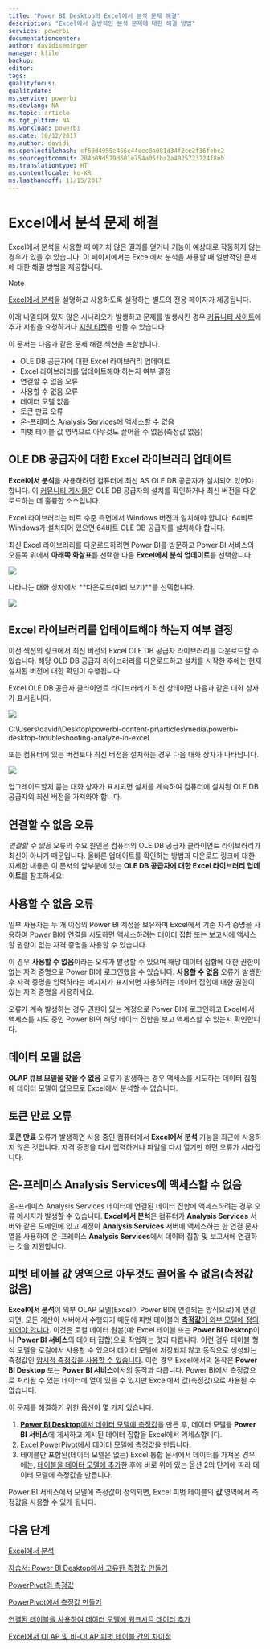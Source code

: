 ```yaml
---
title: "Power BI Desktop의 Excel에서 분석 문제 해결"
description: "Excel에서 일반적인 분석 문제에 대한 해결 방법"
services: powerbi
documentationcenter: 
author: davidiseminger
manager: kfile
backup: 
editor: 
tags: 
qualityfocus: 
qualitydate: 
ms.service: powerbi
ms.devlang: NA
ms.topic: article
ms.tgt_pltfrm: NA
ms.workload: powerbi
ms.date: 10/12/2017
ms.author: davidi
ms.openlocfilehash: cf69d4955e466e44cec8a081d34f2ce2f36febc2
ms.sourcegitcommit: 284b09d579d601e754a05fba2a4025723724f8eb
ms.translationtype: HT
ms.contentlocale: ko-KR
ms.lasthandoff: 11/15/2017
---
```

# <a name="troubleshooting-analyze-in-excel"></a>Excel에서 분석 문제 해결
Excel에서 분석을 사용할 때 예기치 않은 결과를 얻거나 기능이 예상대로 작동하지 않는 경우가 있을 수 있습니다. 이 페이지에서는 Excel에서 분석을 사용할 때 일반적인 문제에 대한 해결 방법을 제공합니다.

> [!NOTE]
> [Excel에서 분석](service-analyze-in-excel.md)을 설명하고 사용하도록 설정하는 별도의 전용 페이지가 제공됩니다.
> 
> 아래 나열되어 있지 않은 시나리오가 발생하고 문제를 발생시킨 경우 [커뮤니티 사이트](http://community.powerbi.com/)에 추가 지원을 요청하거나 [지원 티켓](https://powerbi.microsoft.com/support/)을 만들 수 있습니다.
> 
> 

이 문서는 다음과 같은 문제 해결 섹션을 포함합니다.

* OLE DB 공급자에 대한 Excel 라이브러리 업데이트
* Excel 라이브러리를 업데이트해야 하는지 여부 결정
* 연결할 수 없음 오류
* 사용할 수 없음 오류
* 데이터 모델 없음
* 토큰 만료 오류
* 온-프레미스 Analysis Services에 액세스할 수 없음
* 피벗 테이블 값 영역으로 아무것도 끌어올 수 없음(측정값 없음)

## <a name="update-excel-libraries-for-the-ole-db-provider"></a>OLE DB 공급자에 대한 Excel 라이브러리 업데이트
**Excel에서 분석**을 사용하려면 컴퓨터에 최신 AS OLE DB 공급자가 설치되어 있어야 합니다. 이 [커뮤니티 게시물](http://community.powerbi.com/t5/Service/Analyze-in-Excel-Initialization-of-the-data-source-failed/m-p/30837#M8081)은 OLE DB 공급자의 설치를 확인하거나 최신 버전을 다운로드하는 데 훌륭한 소스입니다.

Excel 라이브러리는 비트 수준 측면에서 Windows 버전과 일치해야 합니다. 64비트 Windows가 설치되어 있으면 64비트 OLE DB 공급자를 설치해야 합니다.

최신 Excel 라이브러리를 다운로드하려면 Power BI를 방문하고 Power BI 서비스의 오른쪽 위에서 **아래쪽 화살표**를 선택한 다음 **Excel에서 분석 업데이트**를 선택합니다.

![](media/desktop-troubleshooting-analyze-in-excel/tshoot-analyze-excel_1.png)

나타나는 대화 상자에서 **다운로드(미리 보기)**를 선택합니다.

![](media/desktop-troubleshooting-analyze-in-excel/tshoot-analyze-excel_2.png)

## <a name="determining-whether-you-need-to-update-your-excel-libraries"></a>Excel 라이브러리를 업데이트해야 하는지 여부 결정
이전 섹션의 링크에서 최신 버전의 Excel OLE DB 공급자 라이브러리를 다운로드할 수 있습니다. 해당 OLD DB 공급자 라이브러리를 다운로드하고 설치를 시작한 후에는 현재 설치된 버전에 대한 확인이 수행됩니다.

Excel OLE DB 공급자 클라이언트 라이브러리가 최신 상태이면 다음과 같은 대화 상자가 표시됩니다.

![](media/desktop-troubleshooting-analyze-in-excel/troubleshoot-analyze-excel_3.png)

C:\Users\davidi\Desktop\powerbi-content-pr\articles\media\powerbi-desktop-troubleshooting-analyze-in-excel

또는 컴퓨터에 있는 버전보다 최신 버전을 설치하는 경우 다음 대화 상자가 나타납니다.

![](media/desktop-troubleshooting-analyze-in-excel/troubleshoot-analyze-excel_2.png)

업그레이드할지 묻는 대화 상자가 표시되면 설치를 계속하여 컴퓨터에 설치된 OLE DB 공급자의 최신 버전을 가져와야 합니다.

## <a name="connection-cannot-be-made-error"></a>연결할 수 없음 오류
*연결할 수 없음* 오류의 주요 원인은 컴퓨터의 OLE DB 공급자 클라이언트 라이브러리가 최신이 아니기 때문입니다. 올바른 업데이트를 확인하는 방법과 다운로드 링크에 대한 자세한 내용은 이 문서의 앞부분에 있는 **OLE DB 공급자에 대한 Excel 라이브러리 업데이트**를 참조하세요.

## <a name="forbidden-error"></a>사용할 수 없음 오류
일부 사용자는 두 개 이상의 Power BI 계정을 보유하며 Excel에서 기존 자격 증명을 사용하여 Power BI에 연결을 시도하면 액세스하려는 데이터 집합 또는 보고서에 액세스할 권한이 없는 자격 증명을 사용할 수 있습니다.

이 경우 **사용할 수 없음**이라는 오류가 발생할 수 있으며 해당 데이터 집합에 대한 권한이 없는 자격 증명으로 Power BI에 로그인했을 수 있습니다. **사용할 수 없음** 오류가 발생한 후 자격 증명을 입력하라는 메시지가 표시되면 사용하려는 데이터 집합에 대한 권한이 있는 자격 증명을 사용하세요.

오류가 계속 발생하는 경우 권한이 있는 계정으로 Power BI에 로그인하고 Excel에서 액세스를 시도 중인 Power BI의 해당 데이터 집합을 보고 액세스할 수 있는지 확인합니다.

## <a name="no-data-models"></a>데이터 모델 없음
**OLAP 큐브 모델을 찾을 수 없음** 오류가 발생하는 경우 액세스를 시도하는 데이터 집합에 데이터 모델이 없으므로 Excel에서 분석할 수 없습니다.

## <a name="token-expired-error"></a>토큰 만료 오류
**토큰 만료** 오류가 발생하면 사용 중인 컴퓨터에서 **Excel에서 분석** 기능을 최근에 사용하지 않은 것입니다. 자격 증명을 다시 입력하거나 파일을 다시 열기만 하면 오류가 사라집니다.

## <a name="unable-to-access-on-premises-analysis-services"></a>온-프레미스 Analysis Services에 액세스할 수 없음
온-프레미스 Analysis Services 데이터에 연결된 데이터 집합에 액세스하려는 경우 오류 메시지가 발생할 수 있습니다. **Excel에서 분석**은 컴퓨터가 **Analysis Services** 서버와 같은 도메인에 있고 계정이 **Analysis Services** 서버에 액세스하는 한 연결 문자열을 사용하여 온-프레미스 **Analysis Services**에서 데이터 집합 및 보고서에 연결하는 것을 지원합니다.

## <a name="cant-drag-anything-to-the-pivottable-values-area-no-measures"></a>피벗 테이블 값 영역으로 아무것도 끌어올 수 없음(측정값 없음)
**Excel에서 분석**이 외부 OLAP 모델(Excel이 Power BI에 연결되는 방식으로)에 연결되면, 모든 계산이 서버에서 수행되기 때문에 피벗 테이블의 [**측정값**이 외부 모델에 정의되어야 합니다](https://support.microsoft.com/kb/234700). 이것은 로컬 데이터 원본(예: Excel 테이블 또는 **Power BI Desktop**이나 **Power BI 서비스**의 데이터 집합)으로 작업하는 것과 다릅니다. 이런 경우 테이블 형식 모델을 로컬에서 사용할 수 있으며 데이터 모델에 저장되지 않고 동적으로 생성되는 측정값인 [암시적 측정값을 사용할 수 있습니다](https://msdn.microsoft.com/library/gg399077.aspx). 이런 경우 Excel에서의 동작은 **Power BI Desktop** 또는 **Power BI 서비스**에서의 동작과 다릅니다. Power BI에서 측정값으로 처리될 수 있는 데이터에 열이 있을 수 있지만 Excel에서 값(측정값)으로 사용될 수 없습니다.

이 문제를 해결하기 위한 옵션이 몇 가지 있습니다.

1. [**Power BI Desktop**에서 데이터 모델에 측정값](desktop-tutorial-create-measures.md)을 만든 후, 데이터 모델을 **Power BI 서비스**에 게시하고 게시된 데이터 집합을 Excel에서 액세스합니다.
2. [Excel PowerPivot에서 데이터 모델에 측정값](https://support.office.com/article/Create-a-Measure-in-Power-Pivot-d3cc1495-b4e5-48e7-ba98-163022a71198)을 만듭니다.
3. 테이블만 포함된(데이터 모델은 없는) Excel 통합 문서에서 데이터를 가져온 경우에는, [테이블을 데이터 모델에 추가](https://support.office.com/article/Add-worksheet-data-to-a-Data-Model-using-a-linked-table-d3665fc3-99b0-479d-ba09-a37640f5be42)한 후에 바로 위에 있는 옵션 2의 단계에 따라 데이터 모델에 측정값을 만듭니다.

Power BI 서비스에서 모델에 측정값이 정의되면, Excel 피벗 테이블의 **값** 영역에서 측정값을 사용할 수 있게 됩니다.

## <a name="next-steps"></a>다음 단계
[Excel에서 분석](service-analyze-in-excel.md)

[자습서: Power BI Desktop에서 고유한 측정값 만들기](desktop-tutorial-create-measures.md)

[PowerPivot의 측정값](https://msdn.microsoft.com/library/gg399077.aspx)

[PowerPivot에서 측정값 만들기](https://support.office.com/article/Create-a-Measure-in-Power-Pivot-d3cc1495-b4e5-48e7-ba98-163022a71198)

[연결된 테이블을 사용하여 데이터 모델에 워크시트 데이터 추가](https://support.office.com/article/Add-worksheet-data-to-a-Data-Model-using-a-linked-table-d3665fc3-99b0-479d-ba09-a37640f5be42)

[Excel에서 OLAP 및 비-OLAP 피벗 테이블 간의 차이점](https://support.microsoft.com/kb/234700)

